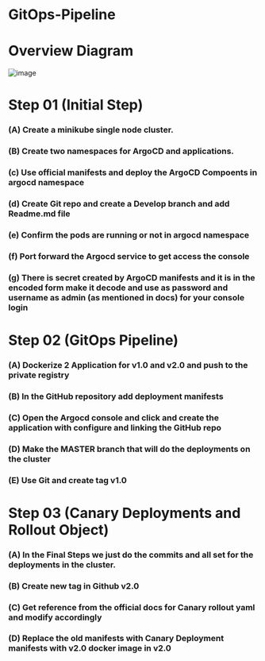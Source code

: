 # GitOps-Pipeline
# Overview Diagram
![image](https://github.com/piyushdhir1/GitOps-Pipeline/assets/82114698/b68a8b52-e1a1-413b-a31c-3d10c1b6b7dd)

# Step 01 (Initial Step)
<h3> (A) Create a minikube single node cluster.</h3>
<h3> (B) Create two namespaces for ArgoCD and applications.</h3>
<h3> (c) Use official manifests and deploy the ArgoCD Compoents in argocd namespace</h3>
<h3> (d) Create Git repo and create a Develop branch and add Readme.md file </h3>
<h3> (e) Confirm the pods are running or not in argocd namespace</h3>
<h3> (f) Port forward the Argocd service to get access the console</h3>
<h3> (g) There is secret created by ArgoCD manifests and it is in the encoded form make it decode and use as password and username as admin (as mentioned in docs) for your console login </h3>

# Step 02 (GitOps Pipeline)
<h3> (A) Dockerize 2 Application for v1.0 and v2.0 and push to the private registry</h3>
<h3> (B) In the GitHub repository add deployment manifests</h3>
<h3> (C) Open the Argocd console and click and create the application with configure and linking the GitHub repo</h3>
<h3> (D) Make the MASTER branch that will do the deployments on the cluster</h3>
<h3> (E) Use Git and create tag v1.0</h3>

# Step 03 (Canary Deployments and Rollout Object)
<h3> (A) In the Final Steps we just do the commits and all set for the deployments in the cluster.</h3>
<h3> (B) Create new tag in Github v2.0</h3>
<h3> (C) Get reference from the official docs for Canary rollout yaml and modify accordingly</h3>
<h3> (D) Replace the old manifests with Canary Deployment manifests with v2.0 docker image in v2.0</h3>
